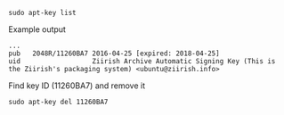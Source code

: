 ```shell
sudo apt-key list
```
Example output
```
...
pub   2048R/11260BA7 2016-04-25 [expired: 2018-04-25]
uid                  Ziirish Archive Automatic Signing Key (This is the Ziirish's packaging system) <ubuntu@ziirish.info>
```
Find key ID (11260BA7) and remove it 
```shell
sudo apt-key del 11260BA7
```
